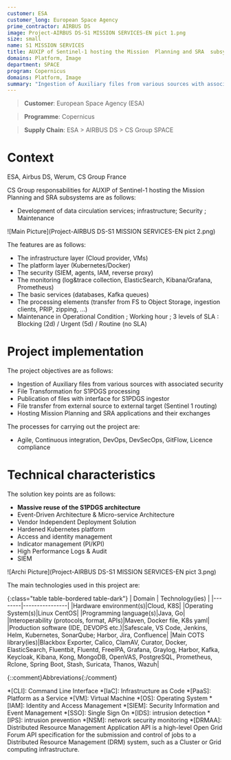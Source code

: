 ```yaml
---
customer: ESA
customer_long: European Space Agency
prime_contractor: AIRBUS DS
image: Project-AIRBUS DS-S1 MISSION SERVICES-EN pict 1.png
size: small
name: S1 MISSION SERVICES
title: AUXIP of Sentinel-1 hosting the Mission  Planning and SRA  subsystems
domains: Platform, Image
department: SPACE
program: Copernicus
domains: Platform, Image
summary: "Ingestion of Auxiliary files from various sources with associated security. File Transformation for S1PDGS processing. Publication of files with interface for S1PDGS ingestor. File transfer from external source to external target (Sentinel 1 routing). Hosting Mission Planning and SRA applications and their exchanges"
---
```


> __Customer__\: European Space Agency (ESA)

> __Programme__\: Copernicus

> __Supply Chain__\: ESA > AIRBUS DS >  CS Group SPACE


# Context

ESA, Airbus DS, Werum, CS Group France

CS Group responsabilities for AUXIP of Sentinel-1 hosting the Mission  Planning and SRA  subsystems are as follows:
* Development of data circulation services; infrastructure; Security ; Maintenance

![Main Picture](Project-AIRBUS DS-S1 MISSION SERVICES-EN pict 2.png)

The features are as follows:
* The infrastructure layer (Cloud provider, VMs)
* The platform layer (Kubernetes/Docker)
* The security (SIEM, agents, IAM, reverse proxy)
* The monitoring (log&trace collection, ElasticSearch, Kibana/Grafana, Prometheus)
* The basic services (databases, Kafka queues)
* The processing elements (transfer from FS to Object Storage, ingestion clients, PRIP, zipping, ...)
* Maintenance in Operational Condition ; Working hour ; 3 levels of SLA : Blocking (2d) / Urgent (5d) / Routine (no SLA)

# Project implementation

The project objectives are as follows:
* Ingestion of Auxiliary files from various sources with associated security
* File Transformation for S1PDGS processing
* Publication of files with interface for S1PDGS ingestor
* File transfer from external source to external target (Sentinel 1 routing)
* Hosting Mission Planning and SRA applications and their exchanges

The processes for carrying out the project are:
* Agile, Continuous integration, DevOps, DevSecOps, GitFlow, Licence compliance

# Technical characteristics

The solution key points are as follows:
* **Massive reuse of the S1PDGS architecture**
* Event-Driven Architecture & Micro-service Architecture
* Vendor Independent Deployment Solution
* Hardened Kubernetes platform
* Access and identity management
* Indicator management (PI/KPI)
* High Performance Logs & Audit
* SIEM

![Archi Picture](Project-AIRBUS DS-S1 MISSION SERVICES-EN pict 3.png)

The main technologies used in this project are:

{:class="table table-bordered table-dark"}
| Domain | Technology(ies) |
|--------|----------------|
|Hardware environment(s)|Cloud, K8S|
|Operating System(s)|Linux CentOS|
|Programming language(s)|Java, Go|
|Interoperability (protocols, format, APIs)|Maven, Docker file, K8s yaml|
|Production software (IDE, DEVOPS etc.)|Safescale, VS Code, Jenkins, Helm, Kubernetes, SonarQube; Harbor, Jira, Confluence|
|Main COTS library(ies)|Blackbox Exporter, Calico, ClamAV, Curator, Docker, ElasticSearch, Fluentbit, Fluentd, FreeIPA, Grafana, Graylog, Harbor, Kafka, Keycloak, Kibana, Kong, MongoDB, OpenVAS, PostgreSQL, Prometheus, Rclone, Spring Boot, Stash, Suricata, Thanos, Wazuh|



{::comment}Abbreviations{:/comment}

*[CLI]: Command Line Interface
*[IaC]: Infrastructure as Code
*[PaaS]: Platform as a Service
*[VM]: Virtual Machine
*[OS]: Operating System
*[IAM]: Identity and Access Management
*[SIEM]: Security Information and Event Management
*[SSO]: Single Sign On
*[IDS]: intrusion detection
*[IPS]: intrusion prevention
*[NSM]: network security monitoring
*[DRMAA]: Distributed Resource Management Application API is a high-level Open Grid Forum API specification for the submission and control of jobs to a Distributed Resource Management (DRM) system, such as a Cluster or Grid computing infrastructure.
